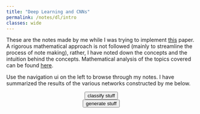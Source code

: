 ```yaml
---
title: "Deep Learning and CNNs"
permalink: /notes/dl/intro
classes: wide
---
```

<script type="text/javascript" src="https://code.jquery.com/jquery-1.7.1.min.js"></script>


These are the notes made by me while I was trying to implement [this](https://arxiv.org/pdf/1611.07004.pdf) paper. A rigorous mathematical approach is not followed (mainly to streamline the process of note making), rather, I have noted down the concepts and the intuition behind the concepts. Mathematical analysis of the topics covered can be found [here](/notes/dl/resources).

Use the navigation ui on the left to browse through my notes. I have summarized the results of the various networks constructed by me below. 

<img id="est_img" src="est_img" style="display: none;">
<img id="whut1" src="whut1" style="display: none;">
<div style="text-align: center;">
<button onClick="classify()">classify stuff</button>
</div>

<img id="gen_img" src="gen_img" style="display: none;">
<img id="whut2" src="whut2" style="display: none;">
<div style="text-align: center;">
<button onClick="generate()">generate stuff</button>
</div>

<script>
	var load = "/assets/images/spin.svg"
	function showPic1(){
		document.getElementById("whut1").src = load.replace('90x90', '225x225');
		document.getElementById("whut1").style.display='block';
		document.getElementById('whut1').style.marginLeft='auto';
		document.getElementById('whut1').style.marginRight='auto';
	}

	function showPic2(){
		document.getElementById("whut2").src = load.replace('90x90', '225x225');
		document.getElementById("whut2").style.display='block';
		document.getElementById('whut2').style.marginLeft='auto';
		document.getElementById('whut2').style.marginRight='auto';
	}

	function classify(){
		// Before the image loads
		showPic1()
		document.getElementById('est_img').style.display='none';
		$.get("https://neural-nets.herokuapp.com/api/soc/class", function(data){
			document.getElementById("est_img").src = "data:image/png;base64, " + data.data;
			document.getElementById('est_img').style.display='block';
			document.getElementById('est_img').style.marginLeft='auto';
			document.getElementById('est_img').style.marginRight='auto';
			document.getElementById("whut1").style.display="none";
		})
	}

	function generate(){
		// Before the image loads
		showPic2()
		document.getElementById('gen_img').style.display='none';
		$.get("https://neural-nets.herokuapp.com/api/soc/gen", function(data){
			document.getElementById("gen_img").src = "data:image/png;base64, " + data.data;
			document.getElementById('gen_img').style.display='block';
			document.getElementById('gen_img').style.marginLeft='auto';
			document.getElementById('gen_img').style.marginRight='auto';
			document.getElementById("whut2").style.display="none";
		})
	}

	window.onload = classify()
	window.onload = generate()
</script>